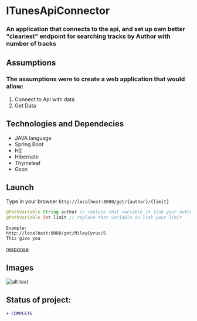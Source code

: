 # ITunesApiConnector

### An application that connects to the api, and set up own better "cleariest" endpoint for searching tracks by Author with number of tracks

## Assumptions
### The assumptions were to create a web application that would allow:
1. Connect to Api with data
2. Get Data

## Technologies and Dependecies
* JAVA language
* Spring Boot 
* H2
* Hibernate
* Thymeleaf
* Gson

## Launch
Type in your browser ```http://localhost:8080/get/{author}/{limit}```

```Java
@PathVariable String author // replace that variable in link your author
@PathVariable int limit // replace that variable in link your limit
```

```
Example:
http://localhost:8080/get/MileyCyrus/5
This give you
```
[response](#images)

## Images 
![alt text](https://i.imgur.com/gHaifyr.png)

## Status of project: 
```diff 
+ COMPLETE
```

